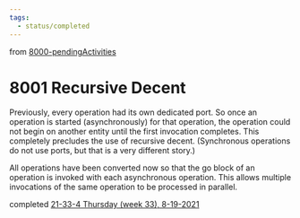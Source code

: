 ```yaml
---
tags:
  - status/completed
---
```

from [8000-pendingActivities](8000-pendingActivities.md)
# 8001 Recursive Decent
Previously, every operation had its own dedicated port. So once an operation
is started (asynchronously) for that operation, the operation could not begin on another entity until
the first invocation completes. This completely precludes the use of recursive decent.
(Synchronous operations do not use ports, but that is a very different story.)

All operations have been converted now so that the go block of an operation is invoked with each asynchronous operation. This allows multiple invocations of the same operation to be processed in parallel.

completed  [21-33-4 Thursday (week 33), 8-19-2021](21-33-4%20Thursday%20(week%2033),%208-19-2021.md)